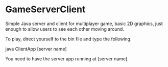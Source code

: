 GameServerClient
================

Simple Java server and client for multiplayer game, basic 2D graphics, just enough to allow users to see each other moving around.

To play, direct yourself to the bin file and type the following.

java ClientApp [server name]

You need to have the server app running at [server name].
